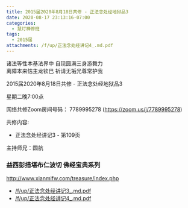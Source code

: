 ```yaml
---
title: 2015届2020年8月18日共修 - 正法念处经地狱品3
date: 2020-08-17 23:13:16-07:00
categories:
  - 慧灯禅修班
tags:
  - 2015届
attachments: /f/up/正法念处经讲记4_.md.pdf
---
```

诸法等性本基法界中 自现圆满三身游舞力  
离障本来怙主龙钦巴 祈请无垢光尊常护我  

2015届2020年8月18日共修 - 正法念处经地狱品3 

星期二晚7:00点

网络共修Zoom房间号码： 7789995278 (<https://zoom.us/j/7789995278>)

共修内容: 

* 正法念处经讲记3 - 第109页

主持师兄：圆航

### 益西彭措堪布仁波切 佛经宝典系列
<http://www.xianmifw.com/treasure/index.php>

- [/f/up/正法念处经讲记3_.md.pdf](https://hdvblob.blob.core.windows.net/hdv/f/up/正法念处经讲记3_.md.pdf)
- [/f/up/正法念处经讲记4_.md.pdf](https://hdvblob.blob.core.windows.net/hdv/f/up/正法念处经讲记4_.md.pdf)
